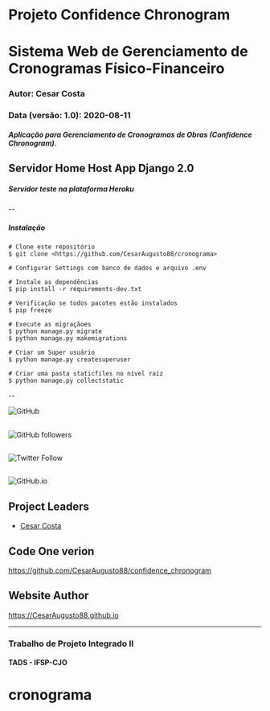 Projeto Confidence Chronogram
=============================
Sistema Web de Gerenciamento de Cronogramas Físico-Financeiro
=============================================================
### Autor: Cesar Costa
### Data (versão: 1.0): 2020-08-11
##### Aplicação para Gerenciamento de Cronogramas de Obras (Confidence Chronogram).
## Servidor Home Host App Django 2.0
##### Servidor teste na plataforma Heroku
 --
##### Instalação
```terminal
# Clone este repositório
$ git clone <https://github.com/CesarAugusto88/cronograma>

# Configurar Settings com banco de dados e arquivo .env

# Instale as dependências
$ pip install -r requirements-dev.txt

# Verificação se todos pacotes estão instalados
$ pip freeze

# Execute as migraçãoes
$ python manage.py migrate
$ python manage.py makemigrations

# Criar um Super usuário
$ python manage.py createsuperuser

# Criar uma pasta staticfiles no nível raiz
$ python manage.py collectstatic

```
 --

![GitHub](https://img.shields.io/github/license/CesarAugusto88/confidence_chronogram)

##

![GitHub followers](https://img.shields.io/github/followers/CesarAugusto88?%20Follow&style=social)

##

![Twitter Follow](https://img.shields.io/twitter/follow/cesaraugustodem?style=social)

##

![GitHub.io](https://img.shields.io/badge/Github.io-CesarAugusto88.github.io-red)

## Project Leaders

 - [Cesar Costa](https://github.com/cesaraugusto88)

##

Code One verion
-------------------------------------------------------------

https://github.com/CesarAugusto88/confidence_chronogram

Website Author
-------------------------------------------------------------

https://CesarAugusto88.github.io

------------------------------------------------------------
### Trabalho de Projeto Integrado II
#### TADS - IFSP-CJO

# cronograma
